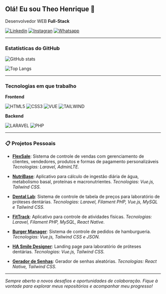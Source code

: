 ## Olá! Eu sou Theo Henrique 🫡

Desenvolvedor WEB **Full-Stack**

[![Linkedin](https://img.shields.io/badge/LinkedIn-0077B5?style=for-the-badge&logo=linkedin&logoColor=white)](https://www.linkedin.com/in/theodoro-henrique-20458827a/)
[![Instagran](https://img.shields.io/badge/Instagram-E4405F?style=for-the-badge&logo=instagram&logoColor=white)](https://www.instagram.com/theohbezerra_/)
[![Whatsapp](https://img.shields.io/badge/WhatsApp-25D366?style=for-the-badge&logo=whatsapp&logoColor=white)](+5584991274081)

---

### Estatísticas do GitHub

![GitHub stats](https://github-readme-stats.vercel.app/api?username=theohenrique222&show_icons=true&theme=radical)

![Top Langs](https://github-readme-stats.vercel.app/api/top-langs/?username=theohenrique222&layout=compact)

---

### Tecnologias em que trabalho

**Frontend**

![HTML5](https://img.shields.io/badge/HTML5-E34F26?style=for-the-badge&logo=html5&logoColor=white)
![CSS3](https://img.shields.io/badge/CSS3-1572B6?style=for-the-badge&logo=css3&logoColor=white)
![VUE](https://img.shields.io/badge/Vue.js-35495E?style=for-the-badge&logo=vue.js&logoColor=4FC08D)
![TAILWIND](https://img.shields.io/badge/Tailwind_CSS-38B2AC?style=for-the-badge&logo=tailwind-css&logoColor=white)

**Backend**

![LARAVEL](https://img.shields.io/badge/Laravel-FF2D20?style=for-the-badge&logo=laravel&logoColor=white) 
![PHP](https://img.shields.io/badge/PHP-777BB4?style=for-the-badge&logo=php&logoColor=white)

---

### 📋 Projetos Pessoais

- [**FlexSale**](https://github.com/theohenrique222/nutribase): Sistema de controle de vendas com gerenciamento de clientes, vendedores, produtos e formas de pagamento personalizáveis _Tecnologias: Laravel, AdminLTE._

- [**NutriBase**](https://github.com/theohenrique222/nutribase): Aplicativo para cálculo de ingestão diária de água, metabolismo basal, proteínas e macronutrientes. _Tecnologias: Vue.js, Tailwind CSS._

- [**Dental Lab**](https://github.com/theohenrique222/dental-lab): Sistema de controle de tabela de preços para laboratório de próteses dentárias. _Tecnologias: Laravel, Filament PHP, Vue.js, MySQL e Tailwind CSS._

- [**FitTrack**](https://github.com/theohenrique222/fittrack): Aplicativo para controle de atividades físicas. _Tecnologias: Laravel, Filament PHP, MySQL, React Native._

- [**Burger Manager**](https://github.com/theohenrique222/burger-manager): Sistema de controle de pedidos de hamburgueria. _Tecnologias: Vue.js, Tailwind CSS e JSON._

- [**HA Smile Designer**](https://github.com/theohenrique222/smile-designer): Landing page para laboratório de próteses dentárias. _Tecnologias: Vue.js, Tailwind CSS._

- [**Gerador de Senhas**](https://github.com/theohenrique222/password-generator): Gerador de senhas aleatórias. _Tecnologias: React Native, Tailwind CSS._

---

_Sempre aberto a novos desafios e oportunidades de colaboração. Fique à vontade para explorar meus repositórios e acompanhar meu progresso!_
